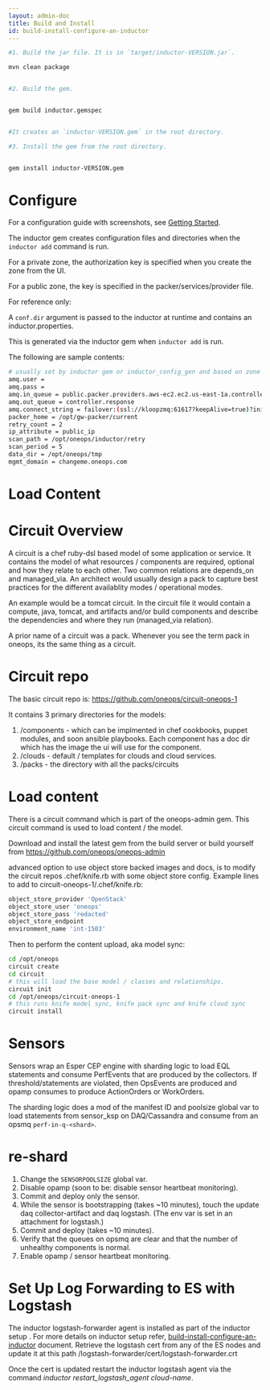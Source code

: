 ```yaml
---
layout: admin-doc
title: Build and Install 
id: build-install-configure-an-inductor
---
```


~~~ bash
#1. Build the jar file. It is in `target/inductor-VERSION.jar`.

mvn clean package


#2. Build the gem.


gem build inductor.gemspec


#It creates an `inductor-VERSION.gem` in the root directory.

#3. Install the gem from the root directory.


gem install inductor-VERSION.gem
~~~

# Configure

For a configuration guide with screenshots, see [Getting Started](../getting-started/#getting-started).

The inductor gem creates configuration files and directories when the `inductor add` command is run.

For a private zone, the authorization key is specified when you create the zone from the UI.

For a public zone, the key is specified in the packer/services/provider file.

For reference only:

A `conf.dir` argument is passed to the inductor at runtime and contains an inductor.properties.

This is generated via the inductor gem when `inductor add` is run.

The following are sample contents:

~~~bash
# usually set by inductor gem or inductor_config_gen and based on zone
amq.user =
amq.pass =
amq.in_queue = public.packer.providers.aws-ec2.ec2.us-east-1a.controller.workorders
amq.out_queue = controller.response
amq.connect_string = failover:(ssl://kloopzmq:61617?keepAlive=true)?initialReconnectDelay=1000&startupMaxReconnectAttempts=2
packer_home = /opt/gw-packer/current
retry_count = 2
ip_attribute = public_ip
scan_path = /opt/oneops/inductor/retry
scan_period = 5
data_dir = /opt/oneops/tmp
mgmt_domain = changeme.oneops.com
~~~ 



<h1 class="primary" id="load-content-model-images">Load Content</h1>

# Circuit Overview

A circuit is a chef ruby-dsl based model of some application or service.  It contains the model of what resources / components are required, optional and how they relate to each other.  Two common relations are depends_on and managed_via.  An architect would usually design a pack to capture best practices for the different availablity modes / operational modes.

An example would be a tomcat circuit.  In the circuit file it would contain a compute, java, tomcat, and artifacts and/or build components and describe the dependencies and where they run (managed_via relation).  

A prior name of a circuit was a pack.  Whenever you see the term pack in oneops, its the same thing as a circuit.


# Circuit repo

The basic circuit repo is: https://github.com/oneops/circuit-oneops-1

It contains 3 primary directories for the models:

1. /components - which can be implmented in chef cookbooks, puppet modules, and soon ansible playbooks.  Each component has a doc dir which has the image the ui will use for the component.  
2. /clouds - default / templates for clouds and cloud services.
3. /packs - the directory with all the packs/circuits


# Load content

There is a circuit command which is part of the oneops-admin gem. This circuit command is used to load content / the model.

Download and install the latest gem from the build server or build yourself from https://github.com/oneops/oneops-admin

advanced option to use object store backed images and docs, is to modify the circuit repos .chef/knife.rb with some object store config.  Example lines to add to circuit-oneops-1/.chef/knife.rb:

~~~bash
object_store_provider 'OpenStack'
object_store_user 'oneops'
object_store_pass 'redacted'
object_store_endpoint 
environment_name 'int-1503'
~~~

Then to perform the content upload, aka model sync:

~~~bash
cd /opt/oneops
circuit create
cd circuit
# this will load the base model / classes and relationships.
circuit init
cd /opt/oneops/circuit-oneops-1
# this runs knife model sync, knife pack sync and knife cloud sync
circuit install
~~~



<h1 class="primary" id="sensors">Sensors</h1>

Sensors wrap an Esper CEP engine with sharding logic to load EQL statements and consume PerfEvents that are produced by the collectors. If threshold/statements are violated, then OpsEvents are produced and opamp consumes to produce ActionOrders or WorkOrders.

The sharding logic does a mod of the manifest ID and poolsize global var to load statements from sensor_ksp on DAQ/Cassandra and consume from an opsmq `perf-in-q-<shard>`.

# re-shard
 
1. Change the `SENSORPOOLSIZE` global var.
2. Disable opamp (soon to be: disable sensor heartbeat monitoring).
3. Commit and deploy only the sensor.
4. While the sensor is bootstrapping (takes ~10 minutes), touch the update daq collector-artifact and daq logstash. (The env var is set in an attachment for logstash.) 
5. Commit and deploy (takes ~10 minutes).
6. Verify that the queues on opsmq are clear and that the number of unhealthy components is normal. 
7. Enable opamp / sensor heartbeat monitoring.



<h1 class="primary" id="set-up-log-forwarding-to-es-with-logstash">Set Up Log Forwarding to ES with Logstash</h1>

The inductor logstash-forwarder agent is installed as part of the inductor setup . For more details on inductor setup refer,
[build-install-configure-an-inductor](/admin/howto/build-install-configure-inductor.html) document.
Retrieve the logstash cert from any of the ES nodes and update it at this path /logstash-forwarder/cert/logstash-forwarder.crt 


Once the cert is updated restart the inductor logstash agent via the command *inductor restart_logstash_agent cloud-name*.